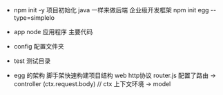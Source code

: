 - npm init -y 项目初始化
  java  一样来做后端 企业级开发框架
  npm init egg --type=simplelo

- app 
  node 应用程序 主要代码
- config 配置文件夹
- test 测试目录

- egg 的架构
  脚手架快速构建项目结构 
  web  http协议
  router.js  配置了路由
  -> controller (ctx.request.body)  // ctx 上下文环境
  -> model 